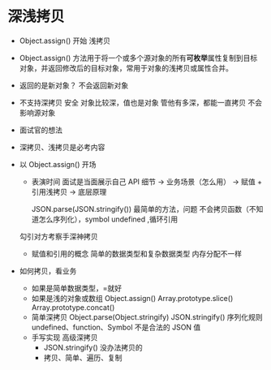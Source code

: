 # 深浅拷贝

- Object.assign() 开始
  浅拷贝

- Object.assign() 方法用于将一个或多个源对象的所有**可枚举**属性复制到目标对象，并返回修改后的目标对象，常用于对象的浅拷贝或属性合并。

- 返回的是新对象？
  不会返回新对象
- 不支持深拷贝
  安全 对象比较深，值也是对象 管他有多深，都能一直拷贝 不会影响源对象

- 面试官的想法
- 深拷贝、浅拷贝是必考内容
- 以 Object.assign() 开场

  - 表演时间 面试是当面展示自己
    API 细节 -> 业务场景（怎么用） -> 赋值 + 引用浅拷贝 -> 底层原理

    JSON.parse(JSON.stringify()) 最简单的方法，问题
    不会拷贝函数（不知道怎么序列化），symbol undefined ,循环引用

  勾引对方考察手深神拷贝

  - 赋值和引用的概念
    简单的数据类型和复杂数据类型 内存分配不一样

- 如何拷贝，看业务
  - 如果是简单数据类型，=就好
  - 如果是浅的对象或数组
    Object.assign()
    Array.prototype.slice()
    Array.prototype.concat()
  - 简单深拷贝 Object.parse(Object.stringify)
    JSON.stringify() 序列化规则
    undefined、function、Symbol 不是合法的 JSON 值
  - 手写实现 高级深拷贝
    - JSON.stringify() 没办法拷贝的
    - 拷贝、简单、遍历、复制
